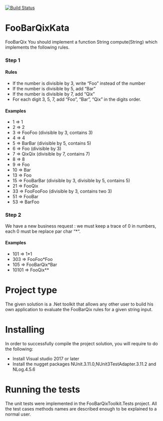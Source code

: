
[![Build Status](https://travis-ci.org/ImeneKHEpABD/FooBarQix.svg?branch=master)](https://travis-ci.org/ImeneKHEpABD/FooBarQix)
# FooBarQixKata
FooBarQix
You should implement a function String compute(String) which implements the following rules.

### Step 1
#### Rules
* If the number is divisible by 3, write “Foo” instead of the number
* If the number is divisible by 5, add “Bar”
* If the number is divisible by 7, add “Qix”
* For each digit 3, 5, 7, add “Foo”, “Bar”, “Qix” in the digits order.
#### Examples
* 1  => 1
* 2  => 2
* 3  => FooFoo (divisible by 3, contains 3)
* 4  => 4
* 5  => BarBar (divisible by 5, contains 5)
* 6  => Foo (divisible by 3)
* 7  => QixQix (divisible by 7, contains 7)
* 8  => 8
* 9  => Foo
* 10 => Bar
* 13 => Foo
* 15 => FooBarBar (divisible by 3, divisible by 5, contains 5)
* 21 => FooQix
* 33 => FooFooFoo (divisible by 3, contains two 3)
* 51 => FooBar
* 53 => BarFoo
### Step 2
We have a new business request : we must keep a trace of 0 in numbers, each 0 must be replace par char “*“.

#### Examples
* 101   => 1*1
* 303   => FooFoo*Foo
* 105   => FooBarQix*Bar
* 10101 => FooQix**
# Project type
The given solution is a .Net toolkit that allows any other user to build his own application to evaluate the FooBarQix rules for a given string input.
# Installing
In order to successfully compile the project solution, you will require to do the following:
   - Install Visual studio 2017 or later 
   - Install the nugget packages NUnit.3.11.0,NUnit3TestAdapter.3.11.2 and NLog.4.5.6

# Running the tests
The unit tests were implemented in the FooBarQixToolkit.Tests project. All the test cases methods names are described enough to be explained to a normal user.

